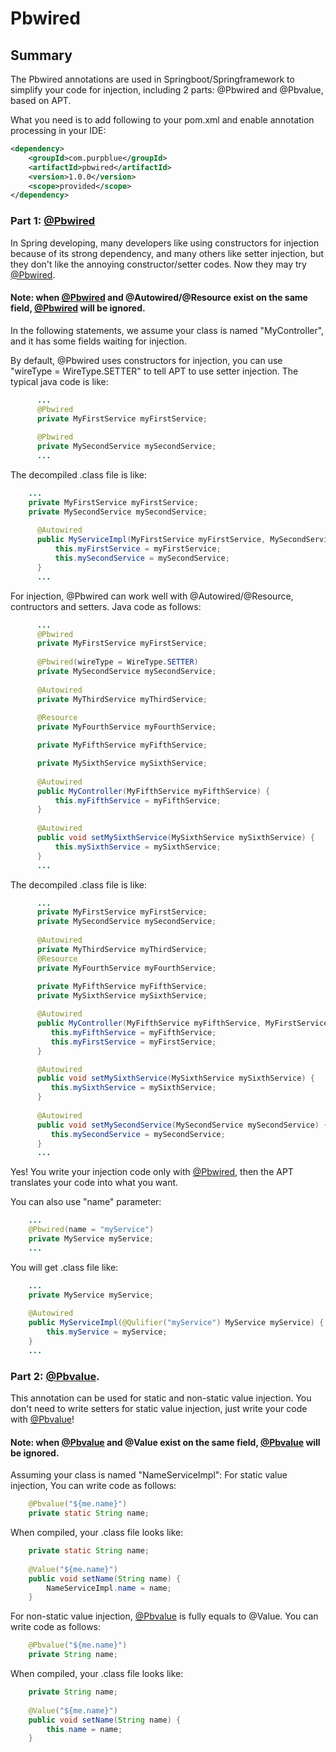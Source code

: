 # Pbwired

## Summary

The Pbwired annotations are used in Springboot/Springframework to simplify your code for injection, including 2 parts: @Pbwired and @Pbvalue, based on APT.

What you need is to add following to your pom.xml and enable annotation processing in your IDE:
```xml
<dependency>
	<groupId>com.purpblue</groupId>
	<artifactId>pbwired</artifactId>
	<version>1.0.0</version>
	<scope>provided</scope>
</dependency>
```

### Part 1: [@Pbwired](https://github.com/wbzdwjsm/pbwired)

In Spring developing, many developers like using constructors for injection because of its strong dependency, and many others like setter injection, but they don't like the annoying constructor/setter codes. Now they may try [@Pbwired](https://github.com/wbzdwjsm/pbwired).
 
#### Note: when [@Pbwired](https://github.com/wbzdwjsm/pbwired) and @Autowired/@Resource exist on the same field, [@Pbwired](https://github.com/wbzdwjsm/pbwired) will be ignored.
 
In the following statements, we assume your class is named "MyController",  and it has some fields waiting for injection.
 
  By default, @Pbwired uses constructors for injection, you can use "wireType = WireType.SETTER" to tell APT to use setter injection. The typical java code is like:
```java
      ...
      @Pbwired
      private MyFirstService myFirstService;
 
      @Pbwired
      private MySecondService mySecondService;
      ...
```
 
  The decompiled .class file is like:
```java
    ...
    private MyFirstService myFirstService;
    private MySecondService mySecondService;
 
      @Autowired
      public MyServiceImpl(MyFirstService myFirstService, MySecondService mySecondService) {
          this.myFirstService = myFirstService;
          this.mySecondService = mySecondService;
      }
      ...
```
 
  For injection, @Pbwired can work well with @Autowired/@Resource, contructors and setters.
  Java code as follows:
```java
      ...
      @Pbwired
      private MyFirstService myFirstService;
 
      @Pbwired(wireType = WireType.SETTER)
      private MySecondService mySecondService;
 
      @Autowired
      private MyThirdService myThirdService;
 
      @Resource
      private MyFourthService myFourthService;

      private MyFifthService myFifthService;

      private MySixthService mySixthService;
 
      @Autowired
      public MyController(MyFifthService myFifthService) {
          this.myFifthService = myFifthService;
      }
 
      @Autowired
      public void setMySixthService(MySixthService mySixthService) {
          this.mySixthService = mySixthService;
      }
      ...
```
  
  The decompiled .class file is like:
```java
      ...
      private MyFirstService myFirstService;
      private MySecondService mySecondService;
  
      @Autowired
      private MyThirdService myThirdService;
      @Resource
      private MyFourthService myFourthService;
      
      private MyFifthService myFifthService;
      private MySixthService mySixthService;

      @Autowired
      public MyController(MyFifthService myFifthService, MyFirstService myFirstService) {
         this.myFifthService = myFifthService;
         this.myFirstService = myFirstService;
      }

      @Autowired
      public void setMySixthService(MySixthService mySixthService) {
         this.mySixthService = mySixthService;
      }
    
      @Autowired
      public void setMySecondService(MySecondService mySecondService) {
         this.mySecondService = mySecondService;
      }
      ...
```
Yes! You write your injection code only with [@Pbwired](https://github.com/wbzdwjsm/pbwired), then the APT translates your code into what you want.
 
  You can also use "name" parameter:
```java
    ...
    @Pbwired(name = "myService")
    private MyService myService;
    ...
```
  You will get .class file like:
```java
    ...
    private MyService myService;
 
    @Autowired
    public MyServiceImpl(@Qulifier("myService") MyService myService) {
        this.myService = myService;
    }
    ...
```

### Part 2: [@Pbvalue](https://github.com/wbzdwjsm/pbwired).

This annotation can be used for static and non-static value injection.   You don't need to write setters for static value injection, just write your code with [@Pbvalue](https://github.com/wbzdwjsm/pbwired)!
 
#### Note: when [@Pbvalue](https://github.com/wbzdwjsm/pbwired) and @Value exist on the same field, [@Pbvalue](https://github.com/wbzdwjsm/pbwired) will be ignored.
 
Assuming your class is named "NameServiceImpl":
  For static value injection, You can write code as follows:
```java
    @Pbvalue("${me.name}")
    private static String name;
```
 
  When compiled, your .class file looks like:
```java
    private static String name;
 
    @Value("${me.name}")
    public void setName(String name) {
        NameServiceImpl.name = name;
    }
```
 
For non-static value injection, [@Pbvalue](https://github.com/wbzdwjsm/pbwired) is fully equals to @Value.  You can write code as follows:
```java
    @Pbvalue("${me.name}")
    private String name;
```
 
  When compiled, your .class file looks like:
```java
    private String name;
 
    @Value("${me.name}")
    public void setName(String name) {
        this.name = name;
    }
```
